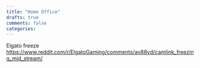 ```yaml
---
title: "Home Office"
drafts: true
comments: false
categories:
---
```


Elgato freeze
https://www.reddit.com/r/ElgatoGaming/comments/av88yd/camlink_freezing_mid_stream/
